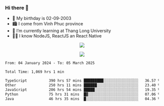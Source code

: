 ### Hi there 👋
- 🎂 My birthday is 02-09-2003
- 🏙️ I come from Vinh Phuc province
- 🌱 I’m currently learning at Thang Long University
- 🧑‍💻 I know NodeJS, ReactJS an React Native
<p align="center"><img src="https://github-readme-stats.vercel.app/api?username=tmquang0209&show_icons=true&theme=gradient"></p>
<p align="center"><img src="https://github-readme-stats.vercel.app/api/top-langs/?username=tmquang0209&hide=scss,css&langs_count=10"></p>
<!--START_SECTION:waka-->

```txt
From: 04 January 2024 - To: 05 March 2025

Total Time: 1,069 hrs 1 min

TypeScript          390 hrs 57 mins █████████░░░░░░░░░░░░░░░░   36.57 %
Other               250 hrs 11 mins ██████░░░░░░░░░░░░░░░░░░░   23.40 %
JavaScript          206 hrs 54 mins █████░░░░░░░░░░░░░░░░░░░░   19.35 %
Python              75 hrs 31 mins  █▓░░░░░░░░░░░░░░░░░░░░░░░   07.06 %
Java                46 hrs 35 mins  █░░░░░░░░░░░░░░░░░░░░░░░░   04.36 %
```

<!--END_SECTION:waka-->
